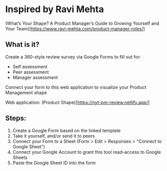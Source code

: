 # Inspired by Ravi Mehta

(What’s Your Shape? A Product Manager’s Guide to Growing Yourself and Your Team)[https://www.ravi-mehta.com/product-manager-roles/]

## What is it?

Create a 360-style review survey via Google Forms to fill out for:

- Self assessment
- Peer assessment
- Manager assessment

Connect your form to this web application to visualize your Product Management shape

Web application: (Product Shape)[https://nyt-pm-review.netlify.app/]

## Steps:

1. Create a Google Form based on the linked template
2. Take it yourself, and/or send it to peers
3. Connect your Form to a Sheet (Form > Edit > Responses > "Connect to Google Sheet")
4. Connect your Google Account to grant this tool read-access to Google Sheets
5. Paste the Google Sheet ID into the form
